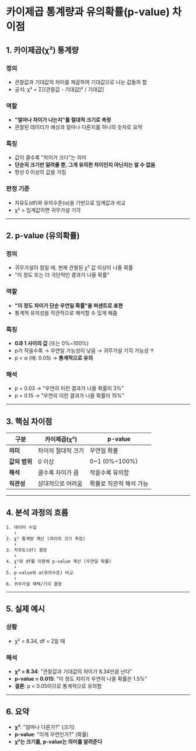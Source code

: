 # 카이제곱 통계량과 유의확률(p-value) 차이점

## 1. 카이제곱(χ²) 통계량

### 정의
- 관찰값과 기대값의 차이를 제곱하여 기대값으로 나눈 값들의 합
- 공식: χ² = Σ[(관찰값 - 기대값)² / 기대값]

### 역할
- **"얼마나 차이가 나는지"를 절대적 크기로 측정**
- 관찰된 데이터가 예상과 얼마나 다른지를 하나의 숫자로 요약

### 특징
- 값이 클수록 "차이가 크다"는 의미
- **단순히 크기만 알려줄 뿐, 그게 유의한 차이인지 아닌지는 알 수 없음**
- 항상 0 이상의 값을 가짐

### 판정 기준
- 자유도(df)와 유의수준(α)을 기반으로 임계값과 비교
- χ² > 임계값이면 귀무가설 기각

---

## 2. p-value (유의확률)

### 정의
- 귀무가설이 참일 때, 현재 관찰된 χ² 값 이상이 나올 확률
- "이 정도 또는 더 극단적인 결과가 나올 확률"

### 역할
- **"이 정도 차이가 단순 우연일 확률"을 퍼센트로 표현**
- 통계적 유의성을 직관적으로 해석할 수 있게 해줌

### 특징
- **0과 1 사이의 값** (또는 0%~100%)
- p가 작을수록 → 우연일 가능성이 낮음 → 귀무가설 기각 가능성 ↑
- p < α (예: 0.05) → **통계적으로 유의**

### 해석
- p = 0.03 → "우연히 이런 결과가 나올 확률이 3%"
- p = 0.15 → "우연히 이런 결과가 나올 확률이 15%"

---

## 3. 핵심 차이점

| 구분 | 카이제곱(χ²) | p-value |
|------|-------------|---------|
| **의미** | 차이의 절대적 크기 | 우연일 확률 |
| **값의 범위** | 0 이상 | 0~1 (0%~100%) |
| **해석** | 클수록 차이가 큼 | 작을수록 유의함 |
| **직관성** | 상대적으로 어려움 | 확률로 직관적 해석 가능 |

---

## 4. 분석 과정의 흐름

```
1. 데이터 수집
   ↓
2. χ² 통계량 계산 (차이의 크기 측정)
   ↓
3. 자유도(df) 결정
   ↓
4. χ²와 df를 이용해 p-value 계산 (우연일 확률)
   ↓
5. p-value와 α(유의수준) 비교
   ↓
6. 귀무가설 채택/기각 결정
```

---

## 5. 실제 예시

### 상황
- χ² = 8.34, df = 2일 때

### 해석
- **χ² = 8.34**: "관찰값과 기대값의 차이가 8.34만큼 난다"
- **p-value = 0.015**: "이 정도 차이가 우연히 나올 확률은 1.5%"
- **결론**: p < 0.05이므로 통계적으로 유의함

---

## 6. 요약

- **χ²**: "얼마나 다른가?" (크기)
- **p-value**: "이게 우연인가?" (확률)
- **χ²는 크기를, p-value는 의미를 알려준다**